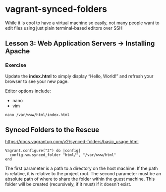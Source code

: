 # vagrant-synced-folders
While it is cool to have a virtual machine so easily, not many people want to edit files using just plain terminal-based editors over SSH


## Lesson 3: Web Application Servers -> Installing Apache
### Exercise

Update the **index.html** to simply display “Hello, World!” and refresh your browser to see your new page.

Editor options include:
- nano
- vim

```
nano /var/www/html/index.html
```

## Synced Folders to the Rescue

https://docs.vagrantup.com/v2/synced-folders/basic_usage.html

```
Vagrant.configure("2") do |config|
  config.vm.synced_folder "html/", "/var/www/html"
end
```

The first parameter is a path to a directory on the host machine. If the path is relative, it is relative to the project root. The second parameter must be an absolute path of where to share the folder within the guest machine. This folder will be created (recursively, if it must) if it doesn't exist.